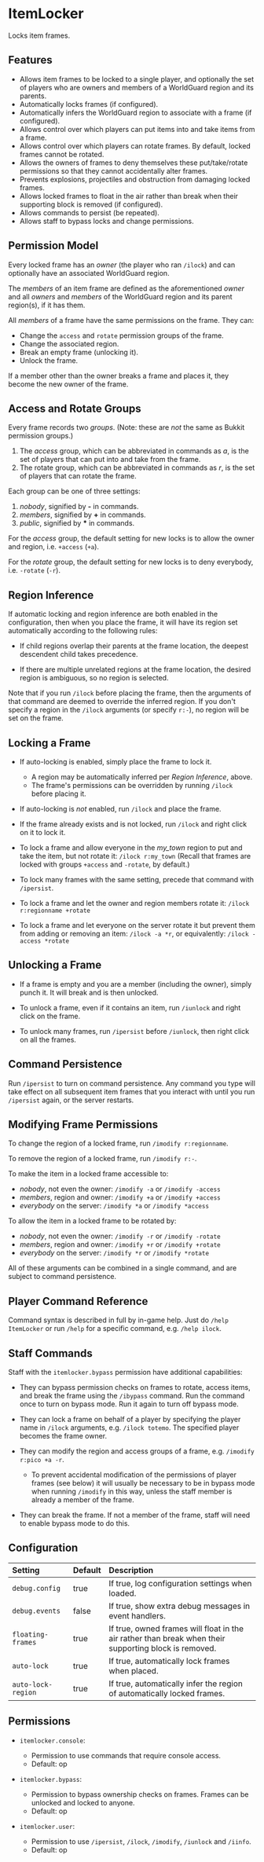 ItemLocker
==========
Locks item frames.

Features
--------
 * Allows item frames to be locked to a single player, and optionally the set 
   of players who are owners and members of a WorldGuard region and its parents.
 * Automatically locks frames (if configured).
 * Automatically infers the WorldGuard region to associate with a frame
   (if configured).   
 * Allows control over which players can put items into and take items from a
   frame.
 * Allows control over which players can rotate frames. By default, locked 
   frames cannot be rotated.
 * Allows the owners of frames to deny themselves these put/take/rotate 
   permissions so that they cannot accidentally alter frames.
 * Prevents explosions, projectiles and obstruction from damaging locked frames.
 * Allows locked frames to float in the air rather than break when their
   supporting block is removed (if configured).
 * Allows commands to persist (be repeated).
 * Allows staff to bypass locks and change permissions.


Permission Model
----------------
Every locked frame has an _owner_ (the player who ran `/ilock`) and can
optionally have an associated WorldGuard region.

The _members_ of an item frame are defined as the aforementioned _owner_ and
all _owners_ and _members_ of the WorldGuard region and its parent region(s),
if it has them.

All _members_ of a frame have the same permissions on the frame. They can:

 * Change the `access` and `rotate` permission groups of the frame.
 * Change the associated region.
 * Break an empty frame (unlocking it).
 * Unlock the frame.

If a member other than the owner breaks a frame and places it, they become
the new owner of the frame.


Access and Rotate Groups
------------------------
Every frame records two _groups_. (Note: these are _not_ the same as Bukkit
permission groups.)

 1. The _access_ group, which can be abbreviated in commands as _a_, is the set
    of players that can put into and take from the frame. 
 1. The rotate group, which can be abbreviated in commands as _r_, is the set
    of players that can rotate the frame.

Each group can be one of three settings: 

 1. _nobody_, signified by **-** in commands.
 1. _members_, signified by **+** in commands.
 1. _public_, signified by **\*** in commands.
 
For the _access_ group, the default setting for new locks is to allow the 
owner and region, i.e. `+access` (`+a`).

For the _rotate_ group, the default setting for new locks is to deny everybody, 
i.e. `-rotate` (`-r`).


Region Inference
----------------
If automatic locking and region inference are both enabled in the configuration,
then when you place the frame, it will have its region set automatically
according to the following rules:

 * If child regions overlap their parents at the frame location, the deepest
   descendent child takes precedence.
   
 * If there are multiple unrelated regions at the frame location, the desired
   region is ambiguous, so no region is selected.

Note that if you run `/ilock` before placing the frame, then the arguments of
that command are deemed to override the inferred region. If you don't specify a
region in the `/ilock` arguments (or specify `r:-`), no region will be set on
the frame.


Locking a Frame
---------------
 * If auto-locking is enabled, simply place the frame to lock it.
   * A region may be automatically inferred per _Region Inference_, above.
   * The frame's permissions can be overridden by running `/ilock` before 
     placing it.

 * If auto-locking is _not_ enabled, run `/ilock` and place the frame.

 * If the frame already exists and is not locked, run `/ilock` and right click on
   it to lock it.
 
 * To lock a frame and allow everyone in the _my_town_ region to put and take
   the item, but not rotate it: `/ilock r:my_town`
   (Recall that frames are locked with groups `+access` and `-rotate`, by default.)

 * To lock many frames with the same setting, precede that command with 
   `/ipersist`.

 * To lock a frame and let the owner and region members rotate it: `/ilock r:regionname +rotate`

 * To lock a frame and let everyone on the server rotate it but prevent them
   from adding or removing an item: `/ilock -a *r`, or equivalently: `/ilock -access *rotate`


Unlocking a Frame
-----------------
 * If a frame is empty and you are a member (including the owner), simply punch it.
   It will break and is then unlocked.

 * To unlock a frame, even if it contains an item, run `/iunlock` and right click
   on the frame. 

 * To unlock many frames, run `/ipersist` before `/iunlock`, then right click
   on all the frames.


Command Persistence
-------------------
Run `/ipersist` to turn on command persistence. Any command you type will
take effect on all subsequent item frames that you interact with until you
run `/ipersist` again, or the server restarts.


Modifying Frame Permissions
---------------------------
To change the region of a locked frame, run `/imodify r:regionname`.

To remove the region of a locked frame, run `/imodify r:-`.

To make the item in a locked frame accessible to:

 * _nobody_, not even the owner: `/imodify -a` or `/imodify -access`
 * _members_, region and owner: `/imodify +a` or `/imodify +access`
 * _everybody_ on the server: `/imodify *a` or `/imodify *access`
 
To allow the item in a locked frame to be rotated by:

 * _nobody_, not even the owner: `/imodify -r` or `/imodify -rotate`
 * _members_, region and owner: `/imodify +r` or `/imodify +rotate`
 * _everybody_ on the server: `/imodify *r` or `/imodify *rotate`
 
All of these arguments can be combined in a single command, and are subject to
command persistence.


Player Command Reference
------------------------
Command syntax is described in full by in-game help. Just do `/help ItemLocker`
or run `/help` for a specific command, e.g. `/help ilock`.


Staff Commands
--------------
Staff with the `itemlocker.bypass` permission have additional capabilities:

 * They can bypass permission checks on frames to rotate, access items, and
   break the frame using the `/ibypass` command. Run the command once to
   turn on bypass mode. Run it again to turn off bypass mode.
   
 * They can lock a frame on behalf of a player by specifying the player name
   in `/ilock` arguments, e.g. `/ilock totemo`. The specified player becomes
   the frame owner.
   
 * They can modify the region and access groups of a frame, 
   e.g. `/imodify r:pico +a -r`. 
   * To prevent accidental modification of the permissions of player frames
     (see below) it will usually be necessary to be in bypass mode when running
     `/imodify` in this way, unless the staff member is already a member of
     the frame.
   
 * They can break the frame. If not a member of the frame, staff will need to
   enable bypass mode to do this.


Configuration
-------------
| Setting           | Default | Description |
| :------           | :------ | :---------- |
| `debug.config`  | true    | If true, log configuration settings when loaded. |
| `debug.events`  | false   | If true, show extra debug messages in event handlers. |
| `floating-frames` | true  | If true, owned frames will float in the air rather than break when their supporting block is removed. |
| `auto-lock`     | true    | If true, automatically lock frames when placed. | 
| `auto-lock-region` | true | If true, automatically infer the region of automatically locked frames. |


Permissions
-----------
 * `itemlocker.console`:
   * Permission to use commands that require console access.
   * Default: op

 * `itemlocker.bypass`:
   * Permission to bypass ownership checks on frames. Frames can be unlocked and locked to anyone.
   * Default: op

 * `itemlocker.user`:
   * Permission to use `/ipersist`, `/ilock`, `/imodify`, `/iunlock` and `/iinfo`.
   * Default: op
